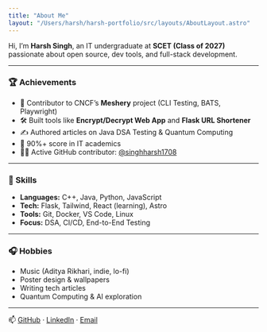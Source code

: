 ```yaml
---
title: "About Me"
layout: "/Users/harsh/harsh-portfolio/src/layouts/AboutLayout.astro"
---
```


Hi, I’m **Harsh Singh**, an IT undergraduate at **SCET (Class of 2027)** passionate about open source, dev tools, and full-stack development.

---

### 🏆 Achievements

- 🔧 Contributor to CNCF’s **Meshery** project (CLI Testing, BATS, Playwright)
- 🛠️ Built tools like **Encrypt/Decrypt Web App** and **Flask URL Shortener**
- ✍️ Authored articles on Java DSA Testing & Quantum Computing
- 🧠 90%+ score in IT academics
- 🧑‍💻 Active GitHub contributor: [@singhharsh1708](https://github.com/singhharsh1708)

---

### 💼 Skills

- **Languages:** C++, Java, Python, JavaScript  
- **Tech:** Flask, Tailwind, React (learning), Astro  
- **Tools:** Git, Docker, VS Code, Linux  
- **Focus:** DSA, CI/CD, End-to-End Testing

---

### 🎧 Hobbies

- Music (Aditya Rikhari, indie, lo-fi)  
- Poster design & wallpapers  
- Writing tech articles  
- Quantum Computing & AI exploration

---

📫 [GitHub](https://github.com/singhharsh1708) · [LinkedIn](https://www.linkedin.com/in/harsh-s-08691222a/) · [Email](mailto:hs1663531@gmail.com)
